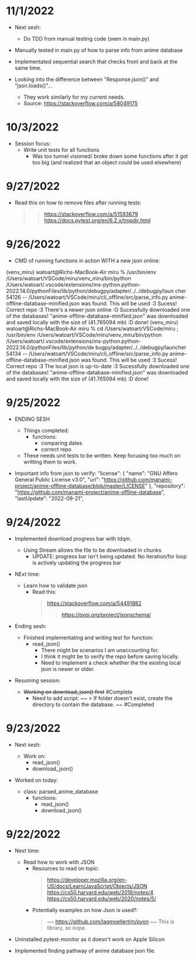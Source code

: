 
# 11/1/2022

- Next sesh:
    - Do TDD from manual testing code (seen in main.py)

- Manually tested in main.py of how to parse info from anime database

- Implementated sequential search that checks front and back at the same time.

- Looking into the difference between "Response.json()" and "json.loads()"...
    - They work similarly for my current needs.
    - Source: https://stackoverflow.com/a/58049175


# 10/3/2022


- Session focus:
    - Write unit tests for all functions
        - Was too tunnel visioned/ broke down some functions after it got too big (and realized that an object could be used elsewhere)

# 9/27/2022

- Read this on how to remove files after running tests:
    >> https://stackoverflow.com/a/51593679
    >> https://docs.pytest.org/en/6.2.x/tmpdir.html

# 9/26/2022



- CMD of running functions in action WITH a new json online:

(venv_miru) watoart@Richs-MacBook-Air miru %  /usr/bin/env /Users/watoart/VSCode/miru/venv_miru/bin/python /Users/watoart/.vscode/extensions/ms-python.python-2022.14.0/pythonFiles/lib/python/debugpy/adapter/../../debugpy/laun
cher 54126 -- /Users/watoart/VSCode/miru/cli_offline/src/parse_info.py 
anime-offline-database-minified.json was found. This will be used :3
Sucess! Correct repo :3
There's a newer json online :O
Sucessfully downloaded one of the databases! "anime-offline-database-minified.json" was downloaded and saved locally with the size of (41.765094 mb) :D
done!
(venv_miru) watoart@Richs-MacBook-Air miru %  cd /Users/watoart/VSCode/miru ; /usr/bin/env /Users/watoart/VSCode/miru/venv_miru/bin/python /Users/watoart/.vscode/extensions/ms-python.python-2022.14.0/pythonFiles/lib/python/de
bugpy/adapter/../../debugpy/launcher 54134 -- /Users/watoart/VSCode/miru/cli_offline/src/parse_info.py 
anime-offline-database-minified.json was found. This will be used :3
Sucess! Correct repo :3
The local json is up-to-date :3
Sucessfully downloaded one of the databases! "anime-offline-database-minified.json" was downloaded and saved locally with the size of (41.765094 mb) :D
done!

# 9/25/2022

- ENDING SESH
    - Things completed:
        - functions: 
            - comparing dates
            - correct repo
    - These needs unit tests to be written. Keep focusing too much on writting them to work.

- Important info from json to verify:
    "license": {
        "name": "GNU Affero General Public License v3.0",
        "url": "https://github.com/manami-project/anime-offline-database/blob/master/LICENSE"
    },
    "repository": "https://github.com/manami-project/anime-offline-database",
    "lastUpdate": "2022-09-21",
# 9/24/2022

- Implemented download progress bar with tdqm.
    - Using Stream allows the file to be downloaded in chunks
        - UPDATE: progress bar isn't being updated. No iteration/for loop is actively updating the progress bar

- NExt time:
    - Learn how to validate json
        - Read this:
            > https://stackoverflow.com/a/54491882
            >> https://pypi.org/project/jsonschema/
- Ending sesh:
    - Finished implementating and writing test for function:
        - read_json()
            - There might be scenarios I am unaccounting for.
            - I think it might be to verify the repo before saving locally.
            - Need to implement a check whether the the existing local json  is newer or older.


- Resuming session:
    - ~~Working on download_json() first~~ #Complete
        - Need to add script:
            ~~ > If folder doesn't exist, create the directory to contain the database. ~~ #Completed
        

    

# 9/23/2022

- Next sesh:
    - Work on:
        - read_json()
        - download_json()
        

- Worked on today:
    - class: parsed_anime_database
        - functions:
            - read_json()
            - download_json()

# 9/22/2022

- Next time:
    - Read how to work with JSON
        - Resources to read on topic:
            > https://developer.mozilla.org/en-US/docs/Learn/JavaScript/Objects/JSON
            > https://cs50.harvard.edu/web/2018/notes/4
            > https://cs50.harvard.edu/web/2020/notes/5/
        - Potentially examples on how Json is used?:
            > ~~ https://github.com/lagmoellertim/pyon ~~ This is library, so nope.

- Uninstalled pytest-monitor as it doesn't work on Apple Silicon

- Implemented finding pathway of anime database json file.